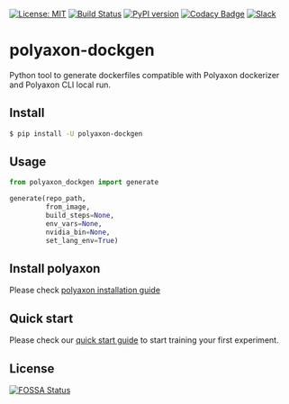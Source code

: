 [![License: MIT](https://img.shields.io/badge/License-MIT-green.svg)](LICENSE)
[![Build Status](https://travis-ci.org/polyaxon/polyaxon-dockgen.svg?branch=master)](https://travis-ci.org/polyaxon/polyaxon-dockgen)
[![PyPI version](https://badge.fury.io/py/polyaxon-dockgen.svg)](https://badge.fury.io/py/polyaxon-dockgen)
[![Codacy Badge](https://api.codacy.com/project/badge/Grade/a33947d729f94f5da7f7390dfeef7f94)](https://www.codacy.com/app/polyaxon/polyaxon-dockgen?utm_source=github.com&amp;utm_medium=referral&amp;utm_content=polyaxon/polyaxon-dockgen&amp;utm_campaign=Badge_Grade)
[![Slack](https://img.shields.io/badge/chat-on%20slack-aadada.svg?logo=slack&longCache=true)](https://join.slack.com/t/polyaxon/shared_invite/enQtMzQ0ODc2MDg1ODc0LWY2ZTdkMTNmZjBlZmRmNjQxYmYwMTBiMDZiMWJhODI2ZTk0MDU4Mjg5YzA5M2NhYzc5ZjhiMjczMDllYmQ2MDg)


# polyaxon-dockgen

Python tool to generate dockerfiles compatible with Polyaxon dockerizer and Polyaxon CLI local run.


## Install

```bash
$ pip install -U polyaxon-dockgen
```

## Usage

```python
from polyaxon_dockgen import generate

generate(repo_path,
         from_image,
         build_steps=None,
         env_vars=None,
         nvidia_bin=None,
         set_lang_env=True)
```

## Install polyaxon

Please check [polyaxon installation guide](https://docs.polyaxon.com/installation/introduction)


## Quick start

Please check our [quick start guide](https://docs.polyaxon.com/quick_start) to start training your first experiment.


## License

[![FOSSA Status](https://app.fossa.io/api/projects/git%2Bgithub.com%2Fpolyaxon%2Fpolyaxon-dockgen.svg?type=large)](https://app.fossa.io/projects/git%2Bgithub.com%2Fpolyaxon%2Fpolyaxon-dockgen?ref=badge_large)
